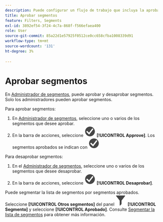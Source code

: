 ```yaml
---
description: Puede configurar un flujo de trabajo que incluya la aprobación de segmentos para varios niveles de aplicación, para departamentos específicos o para grupos, y coherente con las políticas de creación de informes.
title: Aprobar segmentos
feature: Filters, Segments
exl-id: 3892ef54-3f24-4c7a-868f-f566efaea400
role: User
source-git-commit: 85a22d1e57925f0512ce0cc658cfba1008339d91
workflow-type: tm+mt
source-wordcount: '131'
ht-degree: 3%

---
```


# Aprobar segmentos

En [Administrador de segmentos](manage-filters.md), puede aprobar y desaprobar segmentos. Solo los administradores pueden aprobar segmentos.

Para aprobar segmentos:

1. En [Administrador de segmentos](manage-filters.md), seleccione uno o varios de los segmentos que desee aprobar.
1. En la barra de acciones, seleccione ![CheckmarkCircle](/help/assets/icons/CheckmarkCircle.svg) **[!UICONTROL Approve]**. Los segmentos aprobados se indican con ![CheckmarkCircle](/help/assets/icons/CheckmarkCircle.svg)

Para desaprobar segmentos:

1. En el [Administrador de segmentos](manage-filters.md), seleccione uno o varios de los segmentos que desee desaprobar.
1. En la barra de acciones, seleccione ![CheckmarkCircle](/help/assets/icons/CheckmarkCircle.svg) **[!UICONTROL Desaprobar]**.


Puede segmentar la lista de segmentos por segmentos aprobados. Seleccione **[!UICONTROL Otros segmentos]** del panel ![Segmento](/help/assets/icons/Filter.svg) **[!UICONTROL Segmento]** y seleccione **[!UICONTROL Aprobado]**. Consulte [Segmentar la lista de segmentos](/help/components/filters/filters-filter.md) para obtener más información.
